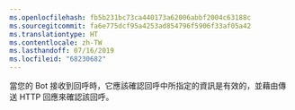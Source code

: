 ```yaml
---
ms.openlocfilehash: fb5b231bc73ca440173a62006abbf2004c63188c
ms.sourcegitcommit: fa6e775dcf95a4253ad854796f5906f33af05a42
ms.translationtype: HT
ms.contentlocale: zh-TW
ms.lasthandoff: 07/16/2019
ms.locfileid: "68230682"
---
```

當您的 Bot 接收到回呼時，它應該確認回呼中所指定的資訊是有效的，並藉由傳送 HTTP 回應來確認該回呼。 